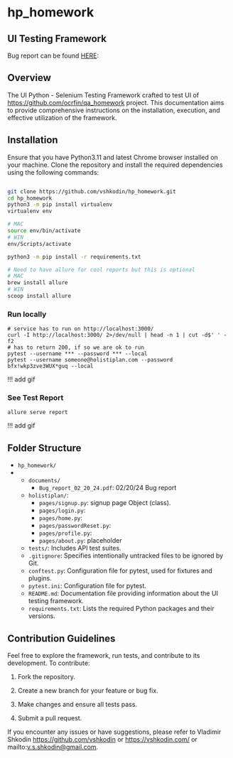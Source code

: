# hp_homework

## UI Testing Framework

Bug report can be found [HERE](documents/Bug_report_02_20_24.pdf):

## Overview  

The UI Python - Selenium Testing Framework crafted to test UI of https://github.com/ocrfin/qa_homework project. This documentation aims to provide comprehensive instructions on the installation, execution, and effective utilization of the framework.  

## Installation

Ensure that you have Python3.11 and latest Chrome browser installed on your machine.
Clone the repository and install the required dependencies using the following commands:

```bash

git clone https://github.com/vshkodin/hp_homework.git
cd hp_homework
python3 -m pip install virtualenv
virtualenv env

# MAC
source env/bin/activate
# WIN
env/Scripts/activate

python3 -m pip install -r requirements.txt

# Need to have allure for cool reports but this is optional 
# MAC
brew install allure
# WIN
scoop install allure

```

### Run locally

```
# service has to run on http://localhost:3000/
curl -I http://localhost:3000/ 2>/dev/null | head -n 1 | cut -d$' ' -f2
# has to return 200, if so we are ok to run 
pytest --username *** --password *** --local
pytest --username someone@holistiplan.com --password bfx!wkp3zve3WUX*guq --local

```
!!! add gif

### See Test Report
```commandline
allure serve report
```
!!! add gif

 
## Folder Structure

- `hp_homework/`
- - `documents/`
    - `Bug_report_02_20_24.pdf`: 02/20/24 Bug report
  - `holistiplan/`:
    - `pages/signup.py`: signup page Object (class).
    - `pages/login.py`:
    - `pages/home.py`:
    - `pages/passwordReset.py`:
    - `pages/profile.py`:
    - `pages/about.py`: placeholder 
  - `tests/`: Includes API test suites.
  - `.gitignore`: Specifies intentionally untracked files to be ignored by Git.
  - `conftest.py`: Configuration file for pytest, used for fixtures and plugins.
  - `pytest.ini`: Configuration file for pytest.
  - `README.md`: Documentation file providing information about the UI testing framework.
  - `requirements.txt`: Lists the required Python packages and their versions.

  
## Contribution Guidelines 


Feel free to explore the framework, run tests, and contribute to its development. To contribute: 


1. Fork the repository. 

2. Create a new branch for your feature or bug fix. 

3. Make changes and ensure all tests pass. 

4. Submit a pull request. 

  

If you encounter any issues or have suggestions, please refer to Vladimir Shkodin https://github.com/vshkodin or https://vshkodin.com/ or mailto:v.s.shkodin@gmail.com.